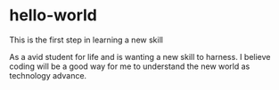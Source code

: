 # hello-world

This is the first step in learning a new skill

As a avid student for life and is wanting a new skill to harness. I believe coding will be a good way for me to understand the new world as technology advance.
